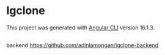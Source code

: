 # Igclone

This project was generated with [Angular CLI](https://github.com/angular/angular-cli) version 16.1.3.

## 

backend https://github.com/adinlamongan/igclone-backend

